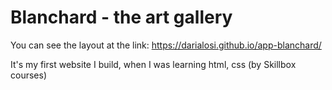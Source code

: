# Blanchard - the art gallery
You can see the layout at the link: https://darialosi.github.io/app-blanchard/

It's my first website I build, when I was learning html, css (by Skillbox courses)
